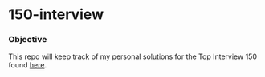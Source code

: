 # 150-interview

### Objective
This repo will keep track of my personal solutions for the Top Interview 150 found [here](https://leetcode.com/studyplan/top-interview-150/).
